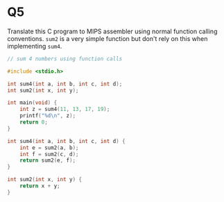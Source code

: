Q5
==========================================

Translate this C program to MIPS assembler using
normal function calling conventions. `sum2` is a
very simple function but don't rely on this
when implementing `sum4`.

```c
// sum 4 numbers using function calls

#include <stdio.h>

int sum4(int a, int b, int c, int d);
int sum2(int x, int y);

int main(void) {
    int z = sum4(11, 13, 17, 19);
    printf("%d\n", z);
    return 0;
}

int sum4(int a, int b, int c, int d) {
    int e = sum2(a, b);
    int f = sum2(c, d);
    return sum2(e, f);
}

int sum2(int x, int y) {
    return x + y;
}
```


